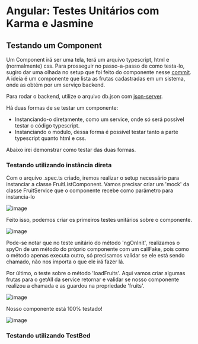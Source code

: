 # Angular: Testes Unitários com Karma e Jasmine

## Testando um Component

Um Component irá ser uma tela, terá um arquivo typescript, html e (normalmente) css. Para prosseguir no passo-a-passo de como testa-lo, sugiro dar uma olhada no setup que foi feito do componente nesse [commit](https://github.com/abreu-dev/angular-unit-test/commit/b44e4246050dce7719366cf05196a8b1b0f539c9). A ideia é um componente que lista as frutas cadastradas em um sistema, onde as obtém por um serviço backend.

Para rodar o backend, utilize o arquivo db.json com [json-server](https://github.com/typicode/json-server).

Há duas formas de se testar um componente:
- Instanciando-o diretamente, como um service, onde só será possível testar o código typescript.
- Instanciando o modulo, dessa forma é possível testar tanto a parte typescript quanto html e css.

Abaixo irei demonstrar como testar das duas formas.

### Testando utilizando instância direta

Com o arquivo .spec.ts criado, iremos realizar o setup necessário para instanciar a classe FruitListComponent. Vamos precisar criar um 'mock' da classe FruitService que o componente recebe como parâmetro para instancia-lo

![image](https://user-images.githubusercontent.com/73451858/153770682-bb907087-5ef4-4a27-95c3-738714f11877.png)

Feito isso, podemos criar os primeiros testes unitários sobre o componente.

![image](https://user-images.githubusercontent.com/73451858/153770669-ad8d3ecc-5fd7-4024-b175-9cceae8eeaa7.png)

Pode-se notar que no teste unitário do método 'ngOnInit', realizamos o spyOn de um método do próprio componente com um callFake, pois como o método apenas executa outro, só precisamos validar se ele está sendo chamado, não nos importa o que ele irá fazer lá.

Por último, o teste sobre o método 'loadFruits'. Aqui vamos criar algumas frutas para o getAll da service retornar e validar se nosso componente realizou a chamada e as guardou na propriedade 'fruits'.

![image](https://user-images.githubusercontent.com/73451858/153770884-b454263d-3d9a-46b1-93fe-78e6cb59ecd8.png)

Nosso componente está 100% testado!

![image](https://user-images.githubusercontent.com/73451858/153770970-786fb2af-6e48-4414-a463-c47133c74d11.png)

### Testando utilizando TestBed

